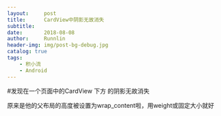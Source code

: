 ```yaml
---
layout:     post
title:      CardView中阴影无故消失
subtitle:
date:       2018-08-08
author:     Runnlin
header-img: img/post-bg-debug.jpg
catalog: true
tags:
    - 积小流
    - Android
---
```


#发现在一个页面中的CardView 下方 的阴影无故消失 

原来是他的父布局的高度被设置为wrap_content啦，用weight或固定大小就好
